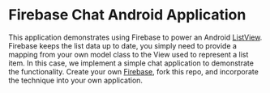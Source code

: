 # Firebase Chat Android Application

This application demonstrates using Firebase to power an Android
[ListView](https://developer.android.com/guide/topics/ui/layout/listview.html).
Firebase keeps the list data up to date, you simply need to provide a mapping
from your own model class to the View used to represent a list item.
In this case, we implement a simple chat application to demonstrate the functionality.
Create your own [Firebase](https://www.firebase.com), fork this repo, and incorporate the technique
into your own application.